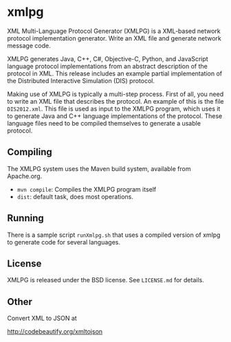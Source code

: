 # xmlpg

XML Multi-Language Protocol Generator (XMLPG) is a XML-based network protocol implementation generator. Write an XML file and generate network message code.

XMLPG generates Java, C++, C#, Objective-C, Python, and JavaScript language protocol implementations from an abstract description of the protocol in XML. This release includes an example partial implementation of the Distributed Interactive Simulation (DIS) protocol.

Making use of XMLPG is typically a multi-step process. First of all, you need to write an XML file that describes the protocol. An example of this is the file `DIS2012.xml`. This file is used as input to the XMLPG program, which uses it to generate Java and C++ language implementations of the protocol. These language files need to be compiled themselves to generate a usable protocol.

## Compiling

The XMLPG system uses the Maven build system, available from Apache.org.

* `mvn compile`: Compiles the XMLPG program itself
* `dist`: default task, does most operations.

## Running

There is a sample script `runXmlpg.sh` that uses a compiled version of xmlpg to generate code for several languages.

## License

XMLPG is released under the BSD license. See `LICENSE.md` for details. 

## Other

Convert XML to JSON at

http://codebeautify.org/xmltojson



